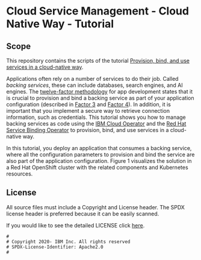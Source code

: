<!-- This should be the location of the title of the repository, normally the short name -->
# Cloud Service Management - Cloud Native Way - Tutorial

<!-- Build Status, is a great thing to have at the top of your repository, it shows that you take your CI/CD as first class citizens -->
<!-- [![Build Status](https://travis-ci.org/jjasghar/ibm-cloud-cli.svg?branch=master)](https://travis-ci.org/jjasghar/ibm-cloud-cli) -->

<!-- Not always needed, but a scope helps the user understand in a short sentance like below, why this repo exists -->
## Scope

This repository contains the scripts of the tutorial [Provision, bind, and use services in a cloud-native way](https://developer.ibm.com).

Applications often rely on a number of services to do their job. Called _backing services_, these can include databases, search engines, and AI engines. The [twelve-factor methodology](https://12factor.net/) for app development states that it is crucial to provision and bind a backing service as part of your application configuration (described in [Factor 3](https://12factor.net/config) and [Factor 4](https://12factor.net/backing-services)). In addition, it is important that you implement a secure way to retrieve connection information, such as credentials. This tutorial shows you how to manage backing services as code using the [IBM Cloud Operator](https://github.com/IBM/cloud-operators) and the [Red Hat Service Binding Operator](https://github.com/redhat-developer/service-binding-operator) to provision, bind, and use services in a cloud-native way. 

In this tutorial, you deploy an application that consumes a backing service, where all the configuration parameters to provision and bind the service are also part of the application configuration. Figure 1 visualizes the solution in a Red Hat OpenShift cluster with the related components and Kubernetes resources.



## License

All source files must include a Copyright and License header. The SPDX license header is 
preferred because it can be easily scanned.

If you would like to see the detailed LICENSE click [here](LICENSE).

```text
#
# Copyright 2020- IBM Inc. All rights reserved
# SPDX-License-Identifier: Apache2.0
#
```
